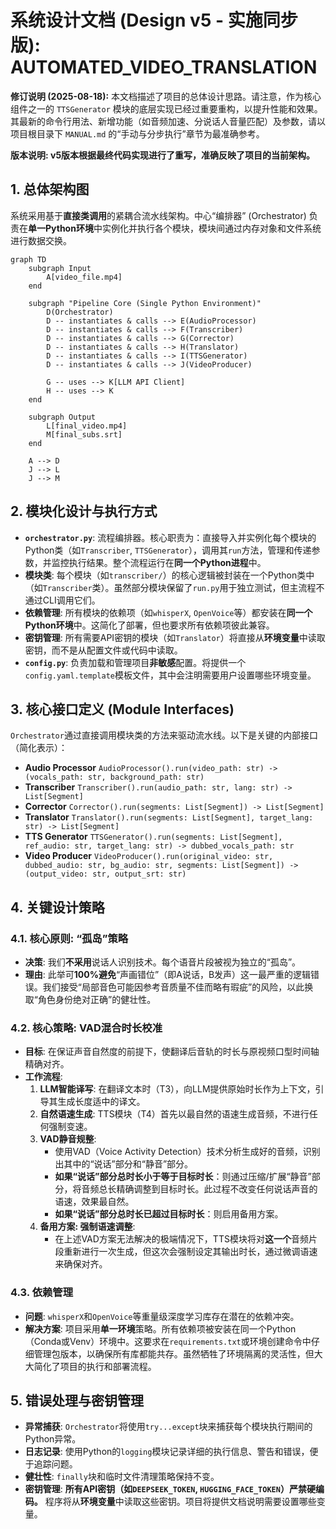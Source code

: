 # 系统设计文档 (Design v5 - 实施同步版): AUTOMATED_VIDEO_TRANSLATION

**修订说明 (2025-08-18):** 本文档描述了项目的总体设计思路。请注意，作为核心组件之一的 `TTSGenerator` 模块的底层实现已经过重要重构，以提升性能和效果。其最新的命令行用法、新增功能（如音频加速、分说话人音量匹配）及参数，请以项目根目录下 `MANUAL.md` 的“手动与分步执行”章节为最准确参考。

**版本说明: v5版本根据最终代码实现进行了重写，准确反映了项目的当前架构。**

## 1. 总体架构图

系统采用基于**直接类调用**的紧耦合流水线架构。中心“编排器” (Orchestrator) 负责在**单一Python环境**中实例化并执行各个模块，模块间通过内存对象和文件系统进行数据交换。

```mermaid
graph TD
    subgraph Input
        A[video_file.mp4]
    end

    subgraph "Pipeline Core (Single Python Environment)"
        D(Orchestrator)
        D -- instantiates & calls --> E(AudioProcessor)
        D -- instantiates & calls --> F(Transcriber)
        D -- instantiates & calls --> G(Corrector)
        D -- instantiates & calls --> H(Translator)
        D -- instantiates & calls --> I(TTSGenerator)
        D -- instantiates & calls --> J(VideoProducer)
        
        G -- uses --> K[LLM API Client]
        H -- uses --> K
    end

    subgraph Output
        L[final_video.mp4]
        M[final_subs.srt]
    end

    A --> D
    J --> L
    J --> M
```

## 2. 模块化设计与执行方式

- **`orchestrator.py`**: 流程编排器。核心职责为：直接导入并实例化每个模块的Python类（如`Transcriber`, `TTSGenerator`），调用其`run`方法，管理和传递参数，并监控执行结果。整个流程运行在**同一个Python进程**中。
- **模块类**: 每个模块（如`transcriber/`）的核心逻辑被封装在一个Python类中（如`Transcriber`类）。虽然部分模块保留了`run.py`用于独立测试，但主流程不通过CLI调用它们。
- **依赖管理**: 所有模块的依赖项（如`whisperX`, `OpenVoice`等）都安装在**同一个Python环境**中。这简化了部署，但也要求所有依赖项彼此兼容。
- **密钥管理**: 所有需要API密钥的模块（如`Translator`）将直接从**环境变量**中读取密钥，而不是从配置文件或代码中读取。
- **`config.py`**: 负责加载和管理项目**非敏感**配置。将提供一个`config.yaml.template`模板文件，其中会注明需要用户设置哪些环境变量。

## 3. 核心接口定义 (Module Interfaces)

`Orchestrator`通过直接调用模块类的方法来驱动流水线。以下是关键的内部接口（简化表示）：

- **Audio Processor**
  `AudioProcessor().run(video_path: str) -> (vocals_path: str, background_path: str)`
- **Transcriber**
  `Transcriber().run(audio_path: str, lang: str) -> List[Segment]`
- **Corrector**
  `Corrector().run(segments: List[Segment]) -> List[Segment]`
- **Translator**
  `Translator().run(segments: List[Segment], target_lang: str) -> List[Segment]`
- **TTS Generator**
  `TTSGenerator().run(segments: List[Segment], ref_audio: str, target_lang: str) -> dubbed_vocals_path: str`
- **Video Producer**
  `VideoProducer().run(original_video: str, dubbed_audio: str, bg_audio: str, segments: List[Segment]) -> (output_video: str, output_srt: str)`

## 4. 关键设计策略

### 4.1. 核心原则: “孤岛”策略
- **决策**: 我们**不采用**说话人识别技术。每个语音片段被视为独立的“孤岛”。
- **理由**: 此举可**100%避免**“声画错位”（即A说话，B发声）这一最严重的逻辑错误。我们接受“局部音色可能因参考音质量不佳而略有瑕疵”的风险，以此换取“角色身份绝对正确”的健壮性。

### 4.2. 核心策略: VAD混合时长校准
- **目标**: 在保证声音自然度的前提下，使翻译后音轨的时长与原视频口型时间轴精确对齐。
- **工作流程**:
    1.  **LLM智能译写**: 在翻译文本时（T3），向LLM提供原始时长作为上下文，引导其生成长度适中的译文。
    2.  **自然语速生成**: TTS模块（T4）首先以最自然的语速生成音频，不进行任何强制变速。
    3.  **VAD静音规整**:
        - 使用VAD（Voice Activity Detection）技术分析生成好的音频，识别出其中的“说话”部分和“静音”部分。
        - **如果“说话”部分总时长小于等于目标时长**：则通过压缩/扩展“静音”部分，将音频总长精确调整到目标时长。此过程不改变任何说话声音的语速，效果最自然。
        - **如果“说话”部分总时长已超过目标时长**：则启用备用方案。
    4.  **备用方案: 强制语速调整**:
        - 在上述VAD方案无法解决的极端情况下，TTS模块将对**这一个**音频片段重新进行一次生成，但这次会强制设定其输出时长，通过微调语速来确保对齐。

### 4.3. 依赖管理
- **问题**: `whisperX`和`OpenVoice`等重量级深度学习库存在潜在的依赖冲突。
- **解决方案**: 项目采用**单一环境**策略。所有依赖项被安装在同一个Python（Conda或Venv）环境中。这要求在`requirements.txt`或环境创建命令中仔细管理包版本，以确保所有库都能共存。虽然牺牲了环境隔离的灵活性，但大大简化了项目的执行和部署流程。

## 5. 错误处理与密钥管理

- **异常捕获**: `Orchestrator`将使用`try...except`块来捕获每个模块执行期间的Python异常。
- **日志记录**: 使用Python的`logging`模块记录详细的执行信息、警告和错误，便于追踪问题。
- **健壮性**: `finally`块和临时文件清理策略保持不变。
- **密钥管理**: **所有API密钥（如`DEEPSEEK_TOKEN`, `HUGGING_FACE_TOKEN`）严禁硬编码。** 程序将从**环境变量**中读取这些密钥。项目将提供文档说明需要设置哪些变量。